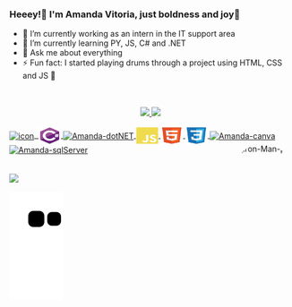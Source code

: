  ### Heeey!👋 I'm Amanda Vitoria, just boldness and joy🌟
 
 - 🔭 I’m currently working as an intern in the IT support area
 - 🌱 I’m currently learning PY, JS, C# and .NET 
 - 💬 Ask me about everything
 - ⚡ Fun fact: I started playing drums through a project using HTML, CSS and JS 🤘
 <br>
 <br>
 <div align="center">
   <a href="https://github.com/amandavmiranda">
   <img height="180em" src="https://github-readme-stats.vercel.app/api?username=amandavmiranda&show_icons=true&theme=radical&include_all_commits=true&count_private=true"/>
   <img height="180em" src="https://github-readme-stats.vercel.app/api/top-langs/?username=amandavmiranda&layout=compact&langs_count=7&theme=radical"/>
 </div>
   
   
 <div style="display: inline_block"><br>
   <img align="center" alt="icon" width="40" height="30" src="https://techstack-generator.vercel.app/python-icon.svg">&nbsp;
   <img align="center" alt="Amanda-Csharp" height="30" width="40" src="https://raw.githubusercontent.com/devicons/devicon/master/icons/csharp/csharp-original.svg">
   <img align="center" alt="Amanda-dotNET" height="30" width="40" src="https://cdn.jsdelivr.net/gh/devicons/devicon/icons/dotnetcore/dotnetcore-original.svg">
   <img align="center" alt="Amanda-Js" height="30" width="40" src="https://raw.githubusercontent.com/devicons/devicon/master/icons/javascript/javascript-plain.svg">
   <img align="center" alt="Amanda-HTML" height="30" width="40" src="https://raw.githubusercontent.com/devicons/devicon/master/icons/html5/html5-original.svg">
   <img align="center" alt="Amanda-CSS" height="30" width="40" src="https://raw.githubusercontent.com/devicons/devicon/master/icons/css3/css3-original.svg">
   <img align="center" alt="Amanda-canva" height="30" width="40" src="https://cdn.jsdelivr.net/gh/devicons/devicon/icons/canva/canva-original.svg">
   <img align="center" alt="Amanda-sqlServer" height="40" width="40" src="https://cdn.jsdelivr.net/gh/devicons/devicon/icons/microsoftsqlserver/microsoftsqlserver-plain.svg">
   <img align="right" alt="Iron-Man-pic" height="150" style="border-radius:50px;" src="https://media.tenor.com/FoHS_atXExgAAAAd/ironman-jarvis.gif">
 </div>
  
  
 <br>
 <br>
 <div>
    <a href = "mailto:amanda.vmiranda009@gmail.com"><img src="https://img.shields.io/badge/Gmail-D14836?style=for-the-badge&logo=gmail&logoColor=white" target="_blank"></a>
   
   ![Snake animation](https://github.com/rafaballerini/rafaballerini/blob/output/github-contribution-grid-snake.svg)
 
  </div>
